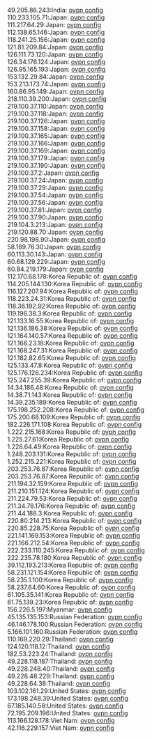 49.205.86.243:India: [ovpn config](vpn/49_205_86_243.ovpn)  
110.233.105.71:Japan: [ovpn config](vpn/110_233_105_71.ovpn)  
111.217.64.29:Japan: [ovpn config](vpn/111_217_64_29.ovpn)  
112.138.65.146:Japan: [ovpn config](vpn/112_138_65_146.ovpn)  
118.241.25.156:Japan: [ovpn config](vpn/118_241_25_156.ovpn)  
121.81.209.84:Japan: [ovpn config](vpn/121_81_209_84.ovpn)  
126.111.73.120:Japan: [ovpn config](vpn/126_111_73_120.ovpn)  
126.34.176.124:Japan: [ovpn config](vpn/126_34_176_124.ovpn)  
126.95.165.193:Japan: [ovpn config](vpn/126_95_165_193.ovpn)  
153.132.29.84:Japan: [ovpn config](vpn/153_132_29_84.ovpn)  
153.213.173.74:Japan: [ovpn config](vpn/153_213_173_74.ovpn)  
160.86.95.149:Japan: [ovpn config](vpn/160_86_95_149.ovpn)  
218.110.39.200:Japan: [ovpn config](vpn/218_110_39_200.ovpn)  
219.100.37.110:Japan: [ovpn config](vpn/219_100_37_110.ovpn)  
219.100.37.118:Japan: [ovpn config](vpn/219_100_37_118.ovpn)  
219.100.37.126:Japan: [ovpn config](vpn/219_100_37_126.ovpn)  
219.100.37.158:Japan: [ovpn config](vpn/219_100_37_158.ovpn)  
219.100.37.165:Japan: [ovpn config](vpn/219_100_37_165.ovpn)  
219.100.37.166:Japan: [ovpn config](vpn/219_100_37_166.ovpn)  
219.100.37.169:Japan: [ovpn config](vpn/219_100_37_169.ovpn)  
219.100.37.179:Japan: [ovpn config](vpn/219_100_37_179.ovpn)  
219.100.37.190:Japan: [ovpn config](vpn/219_100_37_190.ovpn)  
219.100.37.2:Japan: [ovpn config](vpn/219_100_37_2.ovpn)  
219.100.37.24:Japan: [ovpn config](vpn/219_100_37_24.ovpn)  
219.100.37.29:Japan: [ovpn config](vpn/219_100_37_29.ovpn)  
219.100.37.54:Japan: [ovpn config](vpn/219_100_37_54.ovpn)  
219.100.37.56:Japan: [ovpn config](vpn/219_100_37_56.ovpn)  
219.100.37.81:Japan: [ovpn config](vpn/219_100_37_81.ovpn)  
219.100.37.90:Japan: [ovpn config](vpn/219_100_37_90.ovpn)  
219.104.3.213:Japan: [ovpn config](vpn/219_104_3_213.ovpn)  
219.120.88.70:Japan: [ovpn config](vpn/219_120_88_70.ovpn)  
220.98.198.90:Japan: [ovpn config](vpn/220_98_198_90.ovpn)  
58.189.76.30:Japan: [ovpn config](vpn/58_189_76_30.ovpn)  
60.113.30.143:Japan: [ovpn config](vpn/60_113_30_143.ovpn)  
60.68.129.229:Japan: [ovpn config](vpn/60_68_129_229.ovpn)  
60.84.219.179:Japan: [ovpn config](vpn/60_84_219_179.ovpn)  
112.170.68.178:Korea Republic of: [ovpn config](vpn/112_170_68_178.ovpn)  
114.205.144.130:Korea Republic of: [ovpn config](vpn/114_205_144_130.ovpn)  
116.127.207.94:Korea Republic of: [ovpn config](vpn/116_127_207_94.ovpn)  
118.223.24.31:Korea Republic of: [ovpn config](vpn/118_223_24_31.ovpn)  
118.36.192.92:Korea Republic of: [ovpn config](vpn/118_36_192_92.ovpn)  
119.196.38.3:Korea Republic of: [ovpn config](vpn/119_196_38_3.ovpn)  
121.133.16.55:Korea Republic of: [ovpn config](vpn/121_133_16_55.ovpn)  
121.136.186.38:Korea Republic of: [ovpn config](vpn/121_136_186_38.ovpn)  
121.164.140.57:Korea Republic of: [ovpn config](vpn/121_164_140_57.ovpn)  
121.166.23.18:Korea Republic of: [ovpn config](vpn/121_166_23_18.ovpn)  
121.168.247.31:Korea Republic of: [ovpn config](vpn/121_168_247_31.ovpn)  
121.182.82.65:Korea Republic of: [ovpn config](vpn/121_182_82_65.ovpn)  
125.133.47.8:Korea Republic of: [ovpn config](vpn/125_133_47_8.ovpn)  
125.176.126.234:Korea Republic of: [ovpn config](vpn/125_176_126_234.ovpn)  
125.247.255.39:Korea Republic of: [ovpn config](vpn/125_247_255_39.ovpn)  
14.34.186.48:Korea Republic of: [ovpn config](vpn/14_34_186_48.ovpn)  
14.38.71.143:Korea Republic of: [ovpn config](vpn/14_38_71_143.ovpn)  
14.39.235.189:Korea Republic of: [ovpn config](vpn/14_39_235_189.ovpn)  
175.198.252.208:Korea Republic of: [ovpn config](vpn/175_198_252_208.ovpn)  
175.200.68.109:Korea Republic of: [ovpn config](vpn/175_200_68_109.ovpn)  
182.226.171.108:Korea Republic of: [ovpn config](vpn/182_226_171_108.ovpn)  
1.222.215.168:Korea Republic of: [ovpn config](vpn/1_222_215_168.ovpn)  
1.225.27.61:Korea Republic of: [ovpn config](vpn/1_225_27_61.ovpn)  
1.228.64.49:Korea Republic of: [ovpn config](vpn/1_228_64_49.ovpn)  
1.248.203.131:Korea Republic of: [ovpn config](vpn/1_248_203_131.ovpn)  
1.252.215.221:Korea Republic of: [ovpn config](vpn/1_252_215_221.ovpn)  
203.253.76.87:Korea Republic of: [ovpn config](vpn/203_253_76_87.ovpn)  
203.253.76.87:Korea Republic of: [ovpn config](vpn/203_253_76_87.ovpn)  
211.194.32.159:Korea Republic of: [ovpn config](vpn/211_194_32_159.ovpn)  
211.210.151.124:Korea Republic of: [ovpn config](vpn/211_210_151_124.ovpn)  
211.224.79.53:Korea Republic of: [ovpn config](vpn/211_224_79_53.ovpn)  
211.34.78.176:Korea Republic of: [ovpn config](vpn/211_34_78_176.ovpn)  
211.44.188.3:Korea Republic of: [ovpn config](vpn/211_44_188_3.ovpn)  
220.80.214.213:Korea Republic of: [ovpn config](vpn/220_80_214_213.ovpn)  
220.85.228.75:Korea Republic of: [ovpn config](vpn/220_85_228_75.ovpn)  
221.141.169.153:Korea Republic of: [ovpn config](vpn/221_141_169_153.ovpn)  
221.166.212.54:Korea Republic of: [ovpn config](vpn/221_166_212_54.ovpn)  
222.233.110.245:Korea Republic of: [ovpn config](vpn/222_233_110_245.ovpn)  
222.235.78.180:Korea Republic of: [ovpn config](vpn/222_235_78_180.ovpn)  
39.112.193.213:Korea Republic of: [ovpn config](vpn/39_112_193_213.ovpn)  
58.231.121.154:Korea Republic of: [ovpn config](vpn/58_231_121_154.ovpn)  
58.235.1.100:Korea Republic of: [ovpn config](vpn/58_235_1_100.ovpn)  
58.237.64.60:Korea Republic of: [ovpn config](vpn/58_237_64_60.ovpn)  
61.105.35.141:Korea Republic of: [ovpn config](vpn/61_105_35_141.ovpn)  
61.75.139.23:Korea Republic of: [ovpn config](vpn/61_75_139_23.ovpn)  
156.226.5.197:Myanmar: [ovpn config](vpn/156_226_5_197.ovpn)  
45.135.135.153:Russian Federation: [ovpn config](vpn/45_135_135_153.ovpn)  
46.146.178.100:Russian Federation: [ovpn config](vpn/46_146_178_100.ovpn)  
5.166.101.160:Russian Federation: [ovpn config](vpn/5_166_101_160.ovpn)  
110.169.220.29:Thailand: [ovpn config](vpn/110_169_220_29.ovpn)  
124.120.118.12:Thailand: [ovpn config](vpn/124_120_118_12.ovpn)  
182.53.223.24:Thailand: [ovpn config](vpn/182_53_223_24.ovpn)  
49.228.118.187:Thailand: [ovpn config](vpn/49_228_118_187.ovpn)  
49.228.248.40:Thailand: [ovpn config](vpn/49_228_248_40.ovpn)  
49.228.48.229:Thailand: [ovpn config](vpn/49_228_48_229.ovpn)  
49.228.64.38:Thailand: [ovpn config](vpn/49_228_64_38.ovpn)  
103.102.161.29:United States: [ovpn config](vpn/103_102_161_29.ovpn)  
173.198.248.39:United States: [ovpn config](vpn/173_198_248_39.ovpn)  
67.185.140.58:United States: [ovpn config](vpn/67_185_140_58.ovpn)  
72.195.209.196:United States: [ovpn config](vpn/72_195_209_196.ovpn)  
113.166.128.178:Viet Nam: [ovpn config](vpn/113_166_128_178.ovpn)  
42.116.229.157:Viet Nam: [ovpn config](vpn/42_116_229_157.ovpn)  
